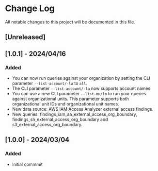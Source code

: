 # Change Log

All notable changes to this project will be documented in this file.

## [Unreleased]

## [1.0.1] - 2024/04/16
### Added
- You can now run queries against your organization by setting the CLI parameter `--list-account/-la` to `all`.
- The CLI parameter `--list-account/-la` now supports account names.
- You can use a new CLI parameter `--list-ou/lo` to run your queries against organizational units. This parameter supports both organizational unit IDs and organizational unit names.
- New data source: AWS IAM Access Analyzer external access findings.
- New queries: findings_iam_aa_external_access_org_boundary, findings_sh_external_access_org_boundary and s3_external_access_org_boundary.

## [1.0.0] - 2024/03/04
### Added
- Initial commmit
